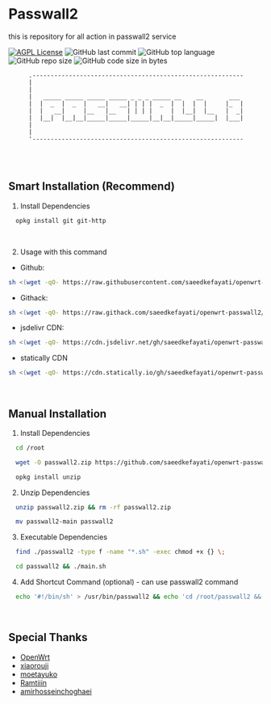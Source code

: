 
# Passwall2

this is repository for all action in passwall2 service

[![AGPL License](https://img.shields.io/badge/License-AGPL%20v3-blue.svg)](https://choosealicense.com/licenses/agpl-3.0)
![GitHub last commit](https://img.shields.io/github/last-commit/saeedkefayati/openwrt-passwall2)
![GitHub top language](https://img.shields.io/github/languages/top/saeedkefayati/openwrt-passwall2)
![GitHub repo size](https://img.shields.io/github/repo-size/saeedkefayati/openwrt-passwall2)
![GitHub code size in bytes](https://img.shields.io/github/languages/code-size/saeedkefayati/openwrt-passwall2)


<figure>
  <pre role="img" aria-label="ASCII BANNER" style="text-align:center; font-size:0.75rem;">
.------------------------------------------------------------.
|                                                            |
|                                                            |
|   _____ _____ _____ _____ _ _ _ _____ __    __       ___   |
|  |  _  |  _  |   __|   __| | | |  _  |  |  |  |     |_  |  |
|  |   __|     |__   |__   | | | |     |  |__|  |__   |  _|  |
|  |__|  |__|__|_____|_____|_____|__|__|_____|_____|  |___|  |
|                                                            |
|                                                            |
'------------------------------------------------------------'
  </pre>
</figure>

<br/>


## Smart Installation (Recommend)

1. Install Dependencies<br/>
```bash
  opkg install git git-http
```

<br/>

2. Usage with this command<br/>
- Github:
```bash
sh <(wget -qO- https://raw.githubusercontent.com/saeedkefayati/openwrt-passwall2/main/install.sh)
```

- Githack:
```bash
sh <(wget -qO- https://raw.githack.com/saeedkefayati/openwrt-passwall2/main/install.sh)
```

- jsdelivr CDN:
```bash
sh <(wget -qO- https://cdn.jsdelivr.net/gh/saeedkefayati/openwrt-passwall2@main/install.sh)
```

- statically CDN
```bash
sh <(wget -qO- https://cdn.statically.io/gh/saeedkefayati/openwrt-passwall2/main/install.sh)
```

<br/>

## Manual Installation

1. Install Dependencies<br/>
```bash
  cd /root
```
```bash
  wget -O passwall2.zip https://github.com/saeedkefayati/openwrt-passwall2/archive/refs/heads/main.zip
```
```bash
  opkg install unzip
```


2. Unzip Dependencies<br/>
```bash
  unzip passwall2.zip && rm -rf passwall2.zip
```
```bash
  mv passwall2-main passwall2
```

3. Executable Dependencies<br/>
```bash
  find ./passwall2 -type f -name "*.sh" -exec chmod +x {} \;
```
```bash
  cd passwall2 && ./main.sh
```

4. Add Shortcut Command (optional) - can use passwall2 command<br/>
```bash
  echo '#!/bin/sh' > /usr/bin/passwall2 && echo 'cd /root/passwall2 && ./main.sh' >> /usr/bin/passwall2 && chmod +x /usr/bin/passwall2
```

<br/>

## Special Thanks  

- [OpenWrt](https://github.com/openwrt)
- [xiaorouji](https://github.com/xiaorouji/openwrt-passwall)
- [moetayuko](https://github.com/moetayuko/openwrt-passwall-build)
- [Ramtiiin](https://github.com/Ramtiiin)
- [amirhosseinchoghaei](https://github.com/amirhosseinchoghaei)
